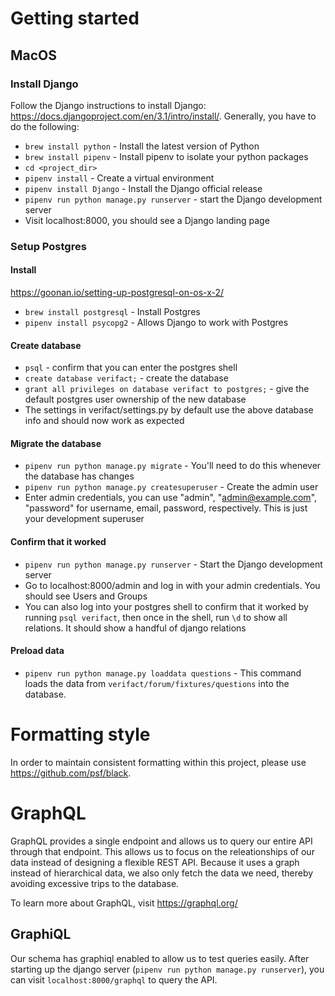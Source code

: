 # Getting started

## MacOS

### Install Django

Follow the Django instructions to install Django: https://docs.djangoproject.com/en/3.1/intro/install/. Generally, you have to do the following:
- `brew install python` - Install the latest version of Python
- `brew install pipenv` - Install pipenv to isolate your python packages
- `cd <project_dir>`
- `pipenv install` - Create a virtual environment
- `pipenv install Django` - Install the Django official release
- `pipenv run python manage.py runserver` - start the Django development server
- Visit localhost:8000, you should see a Django landing page

### Setup Postgres

#### Install

https://goonan.io/setting-up-postgresql-on-os-x-2/

- `brew install postgresql` - Install Postgres
- `pipenv install psycopg2` - Allows Django to work with Postgres

#### Create database

- `psql` - confirm that you can enter the postgres shell
- `create database verifact;` - create the database
- `grant all privileges on database verifact to postgres;` - give the default postgres user ownership of the new database
- The settings in verifact/settings.py by default use the above database info and should now work as expected

#### Migrate the database

- `pipenv run python manage.py migrate` - You'll need to do this whenever the database has changes
- `pipenv run python manage.py createsuperuser` - Create the admin user
- Enter admin credentials, you can use "admin", "admin@example.com", "password" for username, email, password, respectively. This is just your development superuser

#### Confirm that it worked

- `pipenv run python manage.py runserver` - Start the Django development server
- Go to localhost:8000/admin and log in with your admin credentials. You should see Users and Groups
- You can also log into your postgres shell to confirm that it worked by running `psql verifact`, then once in the shell, run `\d` to show all relations. It should show a handful of django relations

#### Preload data
- `pipenv run python manage.py loaddata questions` - This command loads the data from `verifact/forum/fixtures/questions` into the database.

# Formatting style

In order to maintain consistent formatting within this project, please use https://github.com/psf/black.

# GraphQL

GraphQL provides a single endpoint and allows us to query our entire API through that endpoint. This allows us to focus on the releationships of our data instead of designing a flexible REST API. Because it uses a graph instead of hierarchical data, we also only fetch the data we need, thereby avoiding excessive trips to the database.

To learn more about GraphQL, visit https://graphql.org/

## GraphiQL

Our schema has graphiql enabled to allow us to test queries easily. After starting up the django server (`pipenv run python manage.py runserver`), you can visit `localhost:8000/graphql` to query the API.
